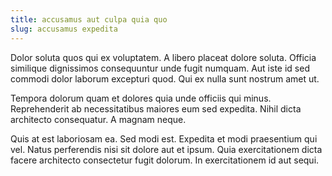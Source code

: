 ```yaml
---
title: accusamus aut culpa quia quo
slug: accusamus expedita
---
```


Dolor soluta quos qui ex voluptatem. A libero placeat dolore soluta. Officia similique dignissimos consequuntur unde fugit numquam. Aut iste id sed commodi dolor laborum excepturi quod. Qui ex nulla sunt nostrum amet ut.

Tempora dolorum quam et dolores quia unde officiis qui minus. Reprehenderit ab necessitatibus maiores eum sed expedita. Nihil dicta architecto consequatur. A magnam neque.

Quis at est laboriosam ea. Sed modi est. Expedita et modi praesentium qui vel. Natus perferendis nisi sit dolore aut et ipsum. Quia exercitationem dicta facere architecto consectetur fugit dolorum. In exercitationem id aut sequi.
